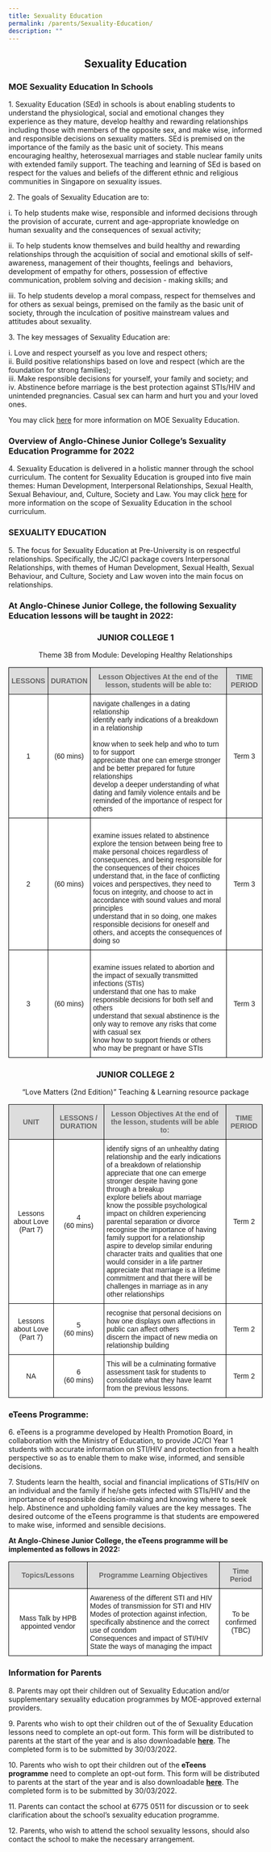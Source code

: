 ```yaml
---
title: Sexuality Education
permalink: /parents/Sexuality-Education/
description: ""
---
```

## <center> Sexuality Education </center>

### MOE Sexuality Education In Schools

1\.  Sexuality Education (SEd) in schools is about enabling students to understand the physiological, social and emotional changes they experience as they mature, develop healthy and rewarding relationships including those with members of the opposite sex, and make wise, informed and responsible decisions on sexuality matters. SEd is premised on the importance of the family as the basic unit of society. This means encouraging healthy, heterosexual marriages and stable nuclear family units with extended family support. The teaching and learning of SEd is based on respect for the values and beliefs of the different ethnic and religious communities in Singapore on sexuality issues.

  

2\.  The goals of Sexuality Education are to:

i.  To help students make wise, responsible and informed decisions through the provision of accurate, current and age-appropriate knowledge on human sexuality and the consequences of sexual activity;

  

ii.  To help students know themselves and build healthy and rewarding relationships through the acquisition of social and emotional skills of self-awareness, management of their thoughts, feelings and  behaviors, development of empathy for others, possession of effective communication, problem solving and decision - making skills; and

  

iii.  To help students develop a moral compass, respect for themselves and for others as sexual beings, premised on the family as the basic unit of society, through the inculcation of positive mainstream values and attitudes about sexuality.


3\.  The key messages of Sexuality Education are:

i.  Love and respect yourself as you love and respect others; <br>
ii.  Build positive relationships based on love and respect (which are the foundation for strong families); <br>
iii.  Make responsible decisions for yourself, your family and society; and <br>
iv.  Abstinence before marriage is the best protection against STIs/HIV and unintended pregnancies. Casual sex can harm and hurt you and your loved ones.

You may click [here](https://www.moe.gov.sg/programmes/sexuality-education) for more information on MOE Sexuality Education.

### Overview of Anglo-Chinese Junior College’s Sexuality Education Programme for 2022

4\.  Sexuality Education is delivered in a holistic manner through the school curriculum. The content for Sexuality Education is grouped into five main themes: Human Development, Interpersonal Relationships, Sexual Health, Sexual Behaviour, and, Culture, Society and Law. You may click [here](https://www.moe.gov.sg/programmes/sexuality-education/scope-and-teaching-approach) for more information on the scope of Sexuality Education in the school curriculum.

### SEXUALITY EDUCATION

5\. The focus for Sexuality Education at Pre-University is on respectful relationships. Specifically, the JC/CI package covers Interpersonal Relationships, with themes of Human Development, Sexual Health, Sexual Behaviour, and Culture, Society and Law woven into the main focus on relationships.

### At Anglo-Chinese Junior College, the following Sexuality Education lessons will be taught in 2022:

### <center> JUNIOR COLLEGE 1 </center>

<center> Theme 3B from Module: Developing Healthy Relationships </center>

<style type="text/css">
.tg  {border-collapse:collapse;border-spacing:0;}
.tg td{border-color:black;border-style:solid;border-width:1px;font-family:Arial, sans-serif;font-size:14px;
  overflow:hidden;padding:10px 5px;word-break:normal;}
.tg th{border-color:black;border-style:solid;border-width:1px;font-family:Arial, sans-serif;font-size:14px;
  font-weight:normal;overflow:hidden;padding:10px 5px;word-break:normal;}
.tg .tg-feqv{background-color:#DDD;color:#666;font-weight:bold;text-align:center;vertical-align:middle}
.tg .tg-f4yw{background-color:#FFF;text-align:center;vertical-align:middle}
.tg .tg-ktyi{background-color:#FFF;text-align:left;vertical-align:top}
</style>
<table class="tg">
<thead>
  <tr>
    <th class="tg-feqv"><span style="color:#666;background-color:#DDD">LESSONS</span></th>
    <th class="tg-feqv"><span style="color:#666;background-color:#DDD"> DURATION</span></th>
    <th class="tg-feqv"><span style="color:#666;background-color:#DDD">Lesson Objectives At the end of the lesson, students will be able to:</span></th>
    <th class="tg-feqv"><span style="color:#666;background-color:#DDD">TIME PERIOD</span><br></th>
  </tr>
</thead>
<tbody>
  <tr>
    <td class="tg-f4yw">1</td>
    <td class="tg-f4yw">(60 mins)</td>
    <td class="tg-ktyi">navigate challenges in a dating relationship<br>identify early indications of a breakdown in a relationship<br><br>know when to seek help and who to turn to for support<br>appreciate that one can emerge stronger and be better prepared for future relationships<br>develop a deeper understanding of what dating and family violence entails and be reminded of the importance of respect for others</td>
    <td class="tg-f4yw">Term 3</td>
  </tr>
  <tr>
    <td class="tg-f4yw">2</td>
    <td class="tg-f4yw">(60 mins)</td>
    <td class="tg-ktyi"><br>examine issues related to abstinence <br>explore the tension between being free to make personal choices regardless of consequences, and being responsible for the consequences of their choices<br>understand that, in the face of conflicting voices and perspectives, they need to focus on integrity, and choose to act in accordance with sound values and moral principles<br>understand that in so doing, one makes responsible decisions for oneself and others, and accepts the consequences of doing so</td>
    <td class="tg-f4yw">Term 3</td>
  </tr>
  <tr>
    <td class="tg-f4yw">3</td>
    <td class="tg-f4yw">(60 mins)</td>
    <td class="tg-ktyi"><br>examine issues related to abortion and the impact of sexually transmitted infections (STIs)<br>understand that one has to make responsible decisions for both self and others<br>understand that sexual abstinence is the only way to remove any risks that come with casual sex<br>know how to support friends or others who may be pregnant or have STIs </td>
    <td class="tg-f4yw">Term 3</td>
  </tr>
</tbody>
</table>

### <center> JUNIOR COLLEGE 2 </center>

<center>“Love Matters (2nd Edition)” Teaching & Learning resource package</center>

<style type="text/css">
.tg  {border-collapse:collapse;border-spacing:0;}
.tg td{border-color:black;border-style:solid;border-width:1px;font-family:Arial, sans-serif;font-size:14px;
  overflow:hidden;padding:10px 5px;word-break:normal;}
.tg th{border-color:black;border-style:solid;border-width:1px;font-family:Arial, sans-serif;font-size:14px;
  font-weight:normal;overflow:hidden;padding:10px 5px;word-break:normal;}
.tg .tg-feqv{background-color:#DDD;color:#666;font-weight:bold;text-align:center;vertical-align:middle}
.tg .tg-f4yw{background-color:#FFF;text-align:center;vertical-align:middle}
.tg .tg-ktyi{background-color:#FFF;text-align:left;vertical-align:top}
</style>
<table class="tg">
<thead>
  <tr>
    <th class="tg-feqv"><span style="color:#666;background-color:#DDD">UNIT</span></th>
    <th class="tg-feqv"><span style="color:#666;background-color:#DDD">LESSONS / DURATION</span></th>
    <th class="tg-feqv"><span style="color:#666;background-color:#DDD">Lesson Objectives At the end of the lesson, students will be able to:</span></th>
    <th class="tg-feqv"><span style="color:#666;background-color:#DDD">TIME PERIOD</span></th>
  </tr>
</thead>
<tbody>
  <tr>
    <td class="tg-f4yw">Lessons about Love (Part 7)</td>
    <td class="tg-f4yw">4<br>(60 mins)</td>
    <td class="tg-ktyi">identify signs of an unhealthy dating relationship and the early indications of a breakdown of relationship<br>appreciate that one can emerge stronger despite having gone through a breakup<br>explore beliefs about marriage<br>know the possible psychological impact on children experiencing parental separation or divorce<br>recognise the importance of having family support for a relationship<br>aspire to develop similar enduring character traits and qualities that one would consider in a life partner<br>appreciate that marriage is a lifetime commitment and that there will be challenges in marriage as in any other relationships</td>
    <td class="tg-f4yw">Term 2</td>
  </tr>
  <tr>
    <td class="tg-f4yw">Lessons about Love (Part 7)</td>
    <td class="tg-f4yw">5<br>(60 mins)</td>
    <td class="tg-ktyi">recognise that personal decisions on how one displays own affections in public can affect others<br>discern the impact of new media on relationship building</td>
    <td class="tg-f4yw">Term 2</td>
  </tr>
  <tr>
    <td class="tg-f4yw">NA</td>
    <td class="tg-f4yw">6<br>(60 mins)</td>
    <td class="tg-ktyi">This will be a culminating formative assessment task for students to consolidate what they have learnt from the previous lessons.</td>
    <td class="tg-f4yw">Term 2</td>
  </tr>
</tbody>
</table>


### eTeens Programme:


6\.  eTeens is a programme developed by Health Promotion Board, in collaboration with the Ministry of Education, to provide JC/CI Year 1 students with accurate information on STI/HIV and protection from a health perspective so as to enable them to make wise, informed, and sensible decisions.

  
7\.  Students learn the health, social and financial implications of STIs/HIV on an individual and the family if he/she gets infected with STIs/HIV and the importance of responsible decision-making and knowing where to seek help. Abstinence and upholding family values are the key messages. The desired outcome of the eTeens programme is that students are empowered to make wise, informed and sensible decisions.

  

**At Anglo-Chinese Junior College, the eTeens programme will be implemented as follows in 2022:**

<style type="text/css">
.tg  {border-collapse:collapse;border-spacing:0;}
.tg td{border-color:black;border-style:solid;border-width:1px;font-family:Arial, sans-serif;font-size:14px;
  overflow:hidden;padding:10px 5px;word-break:normal;}
.tg th{border-color:black;border-style:solid;border-width:1px;font-family:Arial, sans-serif;font-size:14px;
  font-weight:normal;overflow:hidden;padding:10px 5px;word-break:normal;}
.tg .tg-feqv{background-color:#DDD;color:#666;font-weight:bold;text-align:center;vertical-align:middle}
.tg .tg-f4yw{background-color:#FFF;text-align:center;vertical-align:middle}
.tg .tg-ktyi{background-color:#FFF;text-align:left;vertical-align:top}
</style>
<table class="tg">
<thead>
  <tr>
    <th class="tg-feqv"><span style="color:#666;background-color:#DDD">Topics/Lessons</span></th>
    <th class="tg-feqv"><span style="color:#666;background-color:#DDD">Programme Learning Objectives</span></th>
    <th class="tg-feqv"><span style="color:#666;background-color:#DDD">Time Period</span></th>
  </tr>
</thead>
<tbody>
  <tr>
    <td class="tg-f4yw">Mass Talk by HPB appointed vendor</td>
    <td class="tg-ktyi">Awareness of the different STI and HIV<br>Modes of transmission for STI and HIV<br>Modes of protection against infection, specifically abstinence and the correct use of condom<br>Consequences and impact of STI/HIV<br>State the ways of managing the impact</td>
    <td class="tg-f4yw">To be confirmed<br>(TBC)</td>
  </tr>
</tbody>
</table>

### Information for Parents


8\.  Parents may opt their children out of Sexuality Education and/or supplementary sexuality education programmes by MOE-approved external providers.

  

9\.  Parents who wish to opt their children out of the of Sexuality Education lessons need to complete an opt-out form. This form will be distributed to parents at the start of the year and is also downloadable **[here](http://acjc.moe.edu.sg/qql/slot/u543/Parents/Annex%20A%20Sexuality%20Lessons%202022.pdf)**. The completed form is to be submitted by 30/03/2022.

  

10\.  Parents who wish to opt their children out of the **eTeens programme** need to complete an opt-out form. This form will be distributed to parents at the start of the year and is also downloadable **[here](https://acjc.moe.edu.sg/qql/slot/u543/Parents/Annex%20B%20ETeens%202022.pdf)**. The completed form is to be submitted by 30/03/2022.

  
11\.  Parents can contact the school at 6775 0511 for discussion or to seek clarification about the school’s sexuality education programme.

  

12\.  Parents, who wish to attend the school sexuality lessons, should also contact the school to make the necessary arrangement.



